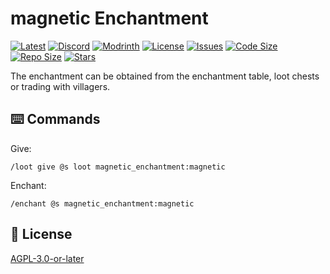 # magnetic Enchantment

[![Latest](https://img.shields.io/github/v/release/lullaby6/magnetic-enchantment-data-pack?color=blueviolet&logo=github)](https://github.com/lullaby6/magnetic-enchantment-data-pack/releases)
[![Discord](https://img.shields.io/discord/1327308441324097681?label=discord&color=blue&logo=discord)](https://discord.gg/5UdcDa5xNC)
[![Modrinth](https://img.shields.io/modrinth/dt/magnetic-enchantment-data-pack?label=modrinth&logo=modrinth)](https://modrinth.com/datapack/;ly-magnetic-enchantment)
[![License](https://img.shields.io/github/license/lullaby6/magnetic-enchantment-data-pack)](https://github.com/lullaby6/magnetic-enchantment-data-pack/blob/main/LICENSE)
[![Issues](https://img.shields.io/github/issues/lullaby6/magnetic-enchantment-data-pack?color=orange&logo=github)](https://github.com/lullaby6/magnetic-enchantment-data-pack/issues)
[![Code Size](https://img.shields.io/github/languages/code-size/lullaby6/magnetic-enchantment-data-pack?color=purple&logoColor=white)](https://github.com/lullaby6/magnetic-enchantment-data-pack)
[![Repo Size](https://img.shields.io/github/repo-size/lullaby6/magnetic-enchantment-data-pack?logo=dropbox&color=red)](https://github.com/lullaby6/magnetic-enchantment-data-pack)
[![Stars](https://img.shields.io/github/stars/lullaby6/magnetic-enchantment-data-pack?logo=github&color=yellow)](https://github.com/lullaby6/magnetic-enchantment-data-pack/stargazers)

The enchantment can be obtained from the enchantment table, loot chests or trading with villagers.

## ⌨️ Commands

Give:

```mcfunction
/loot give @s loot magnetic_enchantment:magnetic
```

Enchant:

```mcfunction
/enchant @s magnetic_enchantment:magnetic
```

## 🪪 License

[AGPL-3.0-or-later](https://github.com/lullaby6/magnetic-enchantment-data-pack/blob/main/LICENSE)